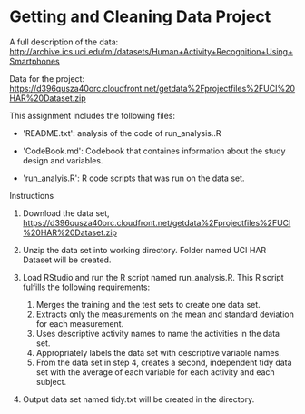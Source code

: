# Getting and Cleaning Data Project

A full description of the data:
http://archive.ics.uci.edu/ml/datasets/Human+Activity+Recognition+Using+Smartphones

Data for the project:
https://d396qusza40orc.cloudfront.net/getdata%2Fprojectfiles%2FUCI%20HAR%20Dataset.zip


This assignment includes the following files:

- 'README.txt': analysis of the code of run_analysis..R

- 'CodeBook.md': Codebook that containes information about the study design and variables.

- 'run_analyis.R': R code scripts that was run on the data set.

Instructions

1. Download the data set, https://d396qusza40orc.cloudfront.net/getdata%2Fprojectfiles%2FUCI%20HAR%20Dataset.zip

2. Unzip the data set into working directory. Folder named UCI HAR Dataset will be created.

3. Load RStudio and run the R script named run_analysis.R. This R script fulfills the following requirements:

	1) Merges the training and the test sets to create one data set.
	2) Extracts only the measurements on the mean and standard deviation for each measurement.
	3) Uses descriptive activity names to name the activities in the data set.
	4) Appropriately labels the data set with descriptive variable names.
	5) From the data set in step 4, creates a second, independent tidy data set with the average of each variable for each activity and each subject.

4. Output data set named tidy.txt will be created in the directory.
